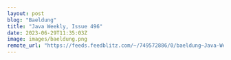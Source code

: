 ```yaml
---
layout: post
blog: "Baeldung"
title: "Java Weekly, Issue 496"
date: 2023-06-29T11:35:03Z
image: images/baeldung.png
remote_url: "https://feeds.feedblitz.com/~/749572886/0/baeldung~Java-Weekly-Issue"
---
```

